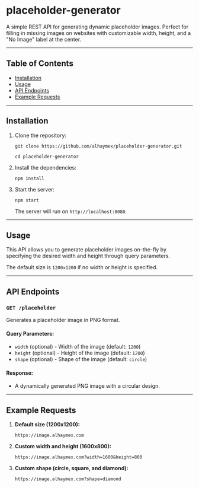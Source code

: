 # **placeholder-generator**

A simple REST API for generating dynamic placeholder images. Perfect for filling in missing images on websites with customizable width, height, and a \"No Image\" label at the center.

---

## **Table of Contents**

- [Installation](#installation)
- [Usage](#usage)
- [API Endpoints](#api-endpoints)
- [Example Requests](#example-requests)

---

## **Installation**

1. Clone the repository:

   ```
   git clone https://github.com/alhaymex/placeholder-generator.git
   ```

   ```
   cd placeholder-generator
   ```

2. Install the dependencies:

   ```
   npm install
   ```

3. Start the server:

   ```
   npm start
   ```

   The server will run on `http://localhost:8080`.

---

## **Usage**

This API allows you to generate placeholder images on-the-fly by specifying the desired width and height through query parameters.

The default size is `1200x1200` if no width or height is specified.

---

## **API Endpoints**

### `GET /placeholder`

Generates a placeholder image in PNG format.

#### **Query Parameters:**

- `width` (optional) - Width of the image (default: `1200`)
- `height` (optional) - Height of the image (default: `1200`)
- `shape` (optional) - Shape of the image (default: `circle`)

#### **Response:**

- A dynamically generated PNG image with a circular design.

---

## **Example Requests**

1. **Default size (1200x1200):**

   ```
   https://image.alhaymex.com
   ```

2. **Custom width and height (1600x800):**

   ```
   https://image.alhaymex.com?width=1600&height=800
   ```

3. **Custom shape (circle, square, and diamond):**
   ```
   https://image.alhaymex.com?shape=diamond
   ```
